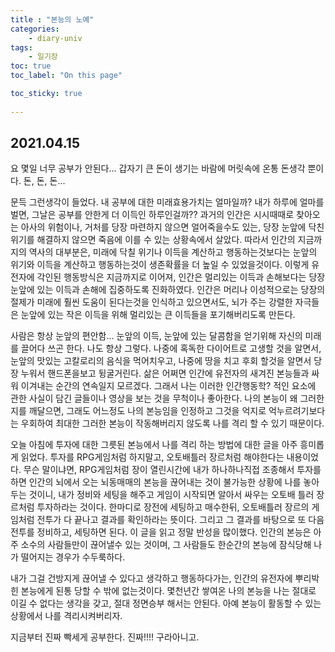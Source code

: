 ```yaml
---
title : "본능의 노예"
categories:
    - diary-univ
tags:
    - 일기장
toc: true
toc_label: "On this page"

toc_sticky: true
    
---
```

## 2021.04.15
요 몇일 너무 공부가 안된다...
갑자기 큰 돈이 생기는 바람에 머릿속에 온통 돈생각 뿐이다. 돈, 돈, 돈...

 문득 그런생각이 들었다. 내 공부에 대한 미래효용가치는 얼마일까?
내가 하루에 얼마를 벌면, 그날은 공부를 안한게 더 이득인 하루인걸까??
과거의 인간은 시시때때로 찾아오는 아사의 위험이나, 거처를 당장 마련하지 않으면 얼어죽을수도 있는, 당장 눈앞에 닥친 위기를 해결하지 않으면 죽음에 이를 수 있는 상황속에서 살았다.
따라서 인간의 지금까지의 역사의 대부분은, 미래에 닥칠 위기나 이득을 계산하고 행동하는것보다는 눈앞의 위기와 이득을 계산하고 행동하는것이 생존확률을 더 높일 수 있었을것이다.
이렇게 유전자에 각인된 행동방식은 지금까지로 이어져, 인간은 멀리있는 이득과 손해보다는 당장 눈앞에 있는
이득과 손해에 집중하도록 진화하였다. 인간은 머리나 이성적으로는 당장의 절제가 미래에 훨씬 도움이 된다는것을 인식하고 있으면서도, 뇌가 주는 강렬한 자극들은 눈앞에 있는 작은 이득을 위해
멀리있는 큰 이득들을 포기해버리도록 만든다.

사람은 항상 눈앞의 편안함... 눈앞의 이득, 눈앞에 있는 달콤함을 얻기위해 자신의 미래를 끌어다 쓰곤 한다.
나도 항상 그렇다. 나중에 혹독한 다이어트로 고생할 것을 알면서, 눈앞의 맛있는 고칼로리의 음식을 먹어치우고,
나중에 땅을 치고 후회 할것을 알면서 당장 누워서 핸드폰을보고 뒹굴거린다.
삶은 어쩌면 인간에 유전자의 새겨진 본능들과 싸워 이겨내는 순간의 연속일지 모르겠다.
그래서 나는 이러한 인간행동학? 적인 요소에 관한 사실이 담긴 글들이나 영상을 보는 것을 무척이나 좋아한다. 나의 본능이 왜 그러한지를 깨달으면, 그래도 어느정도 나의 본능임을 인정하고 그것을 억지로 억누르려기보다는 우회하여 최대한 그러한 본능이 작동해버리지 않도록 나를 격리 할 수 있기 때문이다.

오늘 아침에 투자에 대한 그릇된 본능에서 나를 격리 하는 방법에 대한 글을 아주 흥미롭게 읽었다.
투자를 RPG게임처럼 하지말고, 오토배틀러 장르처럼 해야한다는 내용이었다. 무슨 말이냐면,
RPG게임처럼 장이 열린시간에 내가 하나하나직접 조종해서 투자를 하면 인간의 뇌에서 오는 뇌동매매의 본능을 끊어내는 것이 불가능한 상황에 나를 놓아두는 것이니, 내가 정비와 세팅을 해주고 게임이 시작되면 알아서 싸우는 오토배 틀러 장르처럼 투자하라는 것이다. 한마디로 장전에 세팅하고 매수한뒤, 오토배틀러 장르의 게임처럼
전투가 다 끝나고 결과를 확인하라는 뜻이다. 그리고 그 결과를 바탕으로 또 다음 전투를 정비하고, 세팅하면 된다.
이 글을 읽고 정말 반성을 많이했다. 인간의 본능은 아주 소수의 사람들만이 끊어낼수 있는 것이며, 그 사람들도 한순간의 본능에 잠식당해 나가 떨어지는 경우가 수두룩하다.

내가 그걸 건방지게 끊어낼 수 있다고 생각하고 행동하다가는,
인간의 유전자에 뿌리박힌 본능에게 된통 당할 수 밖에 없는것이다.
몇천년간 쌓여온 나의 본능을 나는 절대로 이길 수 없다는 생각을 갖고, 절대 정면승부 해서는 안된다.
아예 본능이 활동할 수 있는 상황에서 나를 격리시켜버리자.

지금부터 진짜 빡세게 공부한다. 진짜!!!! 구라아니고.
